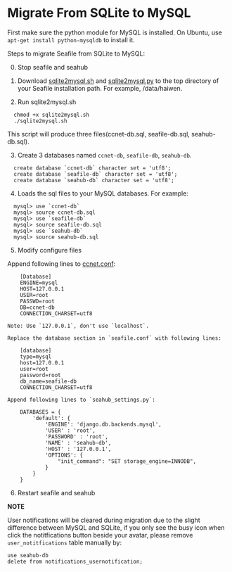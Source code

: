 # Migrate From SQLite to MySQL

First make sure the python module for MySQL is installed. On Ubuntu, use `apt-get install python-mysqldb` to install it.

Steps to migrate Seafile from SQLite to MySQL:

0. Stop seafile and seahub

1. Download [sqlite2mysql.sh](https://raw.github.com/haiwen/seafile/master/scripts/sqlite2mysql.sh) and [sqlite2mysql.py](https://raw.github.com/haiwen/seafile/master/scripts/sqlite2mysql.py) to the top directory of your Seafile installation path. For example, /data/haiwen.

2. Run sqlite2mysql.sh
```
  chmod +x sqlite2mysql.sh
  ./sqlite2mysql.sh
```
  This script will produce three files(ccnet-db.sql, seafile-db.sql, seahub-db.sql).

3. Create 3 databases named `ccnet-db`, `seafile-db`, `seahub-db`.
```
  create database `ccnet-db` character set = 'utf8';
  create database `seafile-db` character set = 'utf8';
  create database `seahub-db` character set = 'utf8';
```

4. Loads the sql files to your MySQL databases. For example:
```
  mysql> use `ccnet-db`
  mysql> source ccnet-db.sql
  mysql> use `seafile-db`
  mysql> source seafile-db.sql
  mysql> use `seahub-db`
  mysql> source seahub-db.sql
```

5. Modify configure files

  Append following lines to [ccnet.conf](../config/ccnet-conf.md):

        [Database]
        ENGINE=mysql
        HOST=127.0.0.1
        USER=root
        PASSWD=root
        DB=ccnet-db
        CONNECTION_CHARSET=utf8

    Note: Use `127.0.0.1`, don't use `localhost`.

    Replace the database section in `seafile.conf` with following lines:

        [database]
        type=mysql
        host=127.0.0.1
        user=root
        password=root
        db_name=seafile-db
        CONNECTION_CHARSET=utf8

    Append following lines to `seahub_settings.py`:

        DATABASES = {
            'default': {
                'ENGINE': 'django.db.backends.mysql',
                'USER' : 'root',
                'PASSWORD' : 'root',
                'NAME' : 'seahub-db',
                'HOST' : '127.0.0.1',
                'OPTIONS': {
                    "init_command": "SET storage_engine=INNODB",
                }
            }
        }

6. Restart seafile and seahub


**NOTE**

User notifications will be cleared during migration due to the slight difference between MySQL and SQLite, if you only see the busy icon when click the notitfications button beside your avatar, please remove `user_notitfications` table manually by:

    use seahub-db
    delete from notifications_usernotification;
